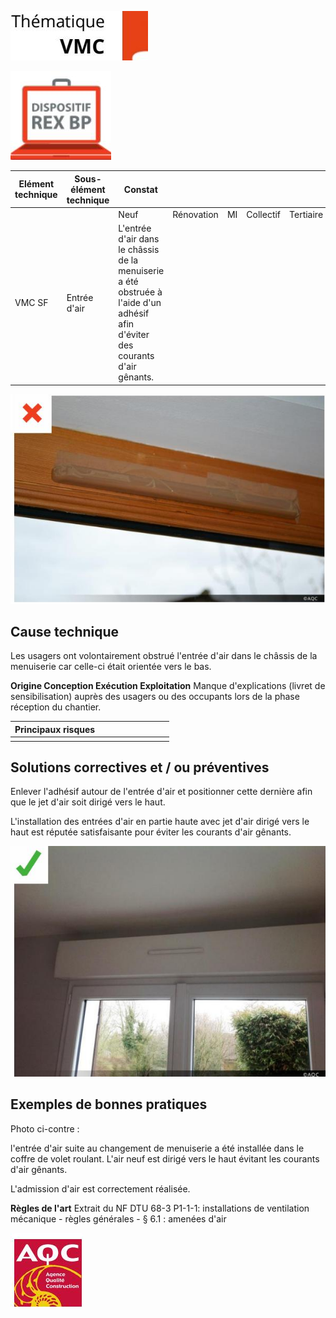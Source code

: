 ![](<images/VMC simple flux - entrée d'air - Non qualité/_page_0_Picture_0.jpeg>)

![](<images/VMC simple flux - entrée d'air - Non qualité/_page_0_Picture_1.jpeg>)

| Elément technique | Sous- élément<br>technique | Constat                                                                                                                           |            |    |           |           |  |  |
|-------------------|----------------------------|-----------------------------------------------------------------------------------------------------------------------------------|------------|----|-----------|-----------|--|--|
|                   |                            | Neuf                                                                                                                              | Rénovation | MI | Collectif | Tertiaire |  |  |
| VMC SF            | Entrée d'air               | L'entrée d'air dans le châssis de la menuiserie a été obstruée à<br>l'aide d'un adhésif afin d'éviter des courants d'air gênants. |            |    |           |           |  |  |

![](<images/VMC simple flux - entrée d'air - Non qualité/_page_0_Picture_3.jpeg>)

## **Cause technique**

Les usagers ont volontairement obstrué l'entrée d'air dans le châssis de la menuiserie car celle-ci était orientée vers le bas.

**Origine Conception Exécution Exploitation** Manque d'explications (livret de sensibilisation) auprès des usagers ou des occupants lors de la phase réception du chantier.

| Principaux risques |  |  |  |  |  |  |  |  |
|--------------------|--|--|--|--|--|--|--|--|
|                    |  |  |  |  |  |  |  |  |

## **Solutions correctives et / ou préventives**

Enlever l'adhésif autour de l'entrée d'air et positionner cette dernière afin que le jet d'air soit dirigé vers le haut.

L'installation des entrées d'air en partie haute avec jet d'air dirigé vers le haut est réputée satisfaisante pour éviter les courants d'air gênants.

![](<images/VMC simple flux - entrée d'air - Non qualité/_page_0_Picture_11.jpeg>)

## **Exemples de bonnes pratiques**

Photo ci-contre :

l'entrée d'air suite au changement de menuiserie a été installée dans le coffre de volet roulant. L'air neuf est dirigé vers le haut évitant les courants d'air gênants.

L'admission d'air est correctement réalisée.

**Règles de l'art** Extrait du NF DTU 68-3 P1-1-1: installations de ventilation mécanique - règles générales - § 6.1 : amenées d'air

![](<images/VMC simple flux - entrée d'air - Non qualité/_page_0_Picture_19.jpeg>)